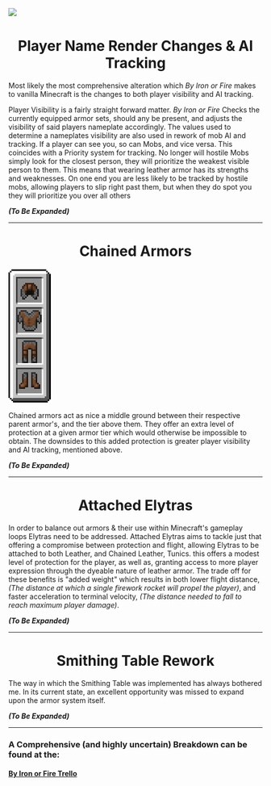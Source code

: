 ![](icon.png)

<h1 align="center">
Player Name Render Changes & AI Tracking
</h1>

Most likely the most comprehensive alteration which 
_By Iron or Fire_
makes to vanilla Minecraft is the changes to both player visibility and AI tracking.

Player Visibility is a fairly straight forward matter.
_By Iron or Fire_
Checks the currently equipped armor sets, should any be present,
and adjusts the visibility of said players nameplate accordingly. The values used to determine a nameplates visibility
are also used in rework of mob AI and tracking. If a player can see you, so can Mobs, and vice versa. This coincides with a
Priority system for tracking. No longer will hostile Mobs simply look for the closest person, 
they will prioritize the weakest visible person to them. This means that wearing leather armor has its strengths and weaknesses.
On one end you are less likely to be tracked by hostile mobs, allowing players to slip right past them, but when they do spot you they will prioritize you over all others

***__(To Be Expanded)__***

---
<h1 align="center">
Chained Armors
</h1>

![Alt Text](Animated%20Chained%20Armor.gif)

Chained armors act as nice a middle ground between their respective parent armor's, and the
tier above them. They offer an extra level of protection at a given armor tier which would otherwise be impossible to obtain.
The downsides to this added protection is greater player visibility and AI tracking, mentioned above.

***__(To Be Expanded)__***

---
<h1 align="center">
Attached Elytras
</h1>

In order to balance out armors & their use within Minecraft's gameplay loops Elytras need to be addressed. 
Attached Elytras aims to tackle just that offering a compromise between protection and flight, 
allowing Elytras to be attached to both Leather, and Chained Leather, Tunics.
this offers a modest level of protection for the player, as well as, granting access to more player expression
through the dyeable nature of leather armor. The trade off for these benefits is "added weight" which results in both
lower flight distance, _(The distance at which a single firework rocket will propel the player)_,
and faster acceleration to terminal velocity, _(The distance needed to fall to reach maximum player damage)_.

***__(To Be Expanded)__***

---
<h1 align="center">
Smithing Table Rework
</h1>

The way in which the Smithing Table was implemented has always bothered me. In its current state, an excellent opportunity was missed to expand upon the armor system itself.

***__(To Be Expanded)__***

---

### A Comprehensive (and highly uncertain) Breakdown can be found at the:
#### [By Iron or Fire Trello](https://trello.com/b/XMMYLNES/by-iron-or-fire)
